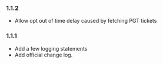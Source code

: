 ### 1.1.2

- Allow opt out of time delay caused by fetching PGT tickets

### 1.1.1

- Add a few logging statements
- Add official change log.
